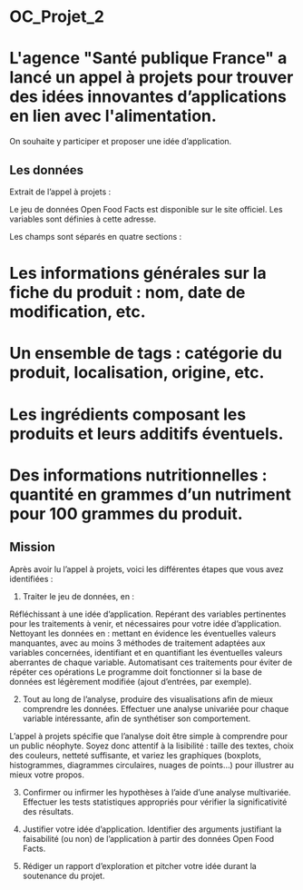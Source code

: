 # OC_Projet_2

# L'agence "Santé publique France" a lancé un appel à projets pour trouver des idées innovantes d’applications en lien avec l'alimentation. 
On souhaite y participer et proposer une idée d’application.

## Les données
Extrait de l’appel à projets :

Le jeu de données Open Food Facts est disponible sur le site officiel. Les variables sont définies à cette adresse.

Les champs sont séparés en quatre sections :

# Les informations générales sur la fiche du produit : nom, date de modification, etc.
# Un ensemble de tags : catégorie du produit, localisation, origine, etc.
# Les ingrédients composant les produits et leurs additifs éventuels.
# Des informations nutritionnelles : quantité en grammes d’un nutriment pour 100 grammes du produit.

## Mission
Après avoir lu l’appel à projets, voici les différentes étapes que vous avez identifiées :

1) Traiter le jeu de données, en :

Réfléchissant à une idée d’application.
Repérant des variables pertinentes pour les traitements à venir, et nécessaires pour votre idée d’application.
Nettoyant les données en :
mettant en évidence les éventuelles valeurs manquantes, avec au moins 3 méthodes de traitement adaptées aux variables concernées,
identifiant et en quantifiant les éventuelles valeurs aberrantes de chaque variable.
Automatisant ces traitements pour éviter de répéter ces opérations
Le programme doit fonctionner si la base de données est légèrement modifiée (ajout d’entrées, par exemple).

2) Tout au long de l’analyse, produire des visualisations afin de mieux comprendre les données. Effectuer une analyse univariée pour chaque variable intéressante, afin de synthétiser son comportement.

L’appel à projets spécifie que l’analyse doit être simple à comprendre pour un public néophyte. Soyez donc attentif à la lisibilité : taille des textes, choix des couleurs, netteté suffisante, et variez les graphiques (boxplots, histogrammes, diagrammes circulaires, nuages de points…) pour illustrer au mieux votre propos.

3) Confirmer ou infirmer les hypothèses à l’aide d’une analyse multivariée. Effectuer les tests statistiques appropriés pour vérifier la significativité des résultats.

4) Justifier votre idée d’application. Identifier des arguments justifiant la faisabilité (ou non) de l’application à partir des données Open Food Facts.

5) Rédiger un rapport d’exploration et pitcher votre idée durant la soutenance du projet.
